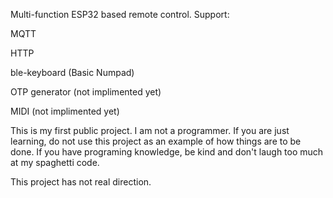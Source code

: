 Multi-function ESP32 based remote control.
Support:

  MQTT
   
  HTTP
  
  ble-keyboard (Basic Numpad)
  
  OTP generator (not implimented yet)
  
  MIDI  (not implimented yet)



This is my first public project. I am not a programmer. If you are just learning, do not use this project as an example of how things are to be done. If you have programing knowledge, be kind and don't laugh too much at my spaghetti code.

This project has not real direction. 
